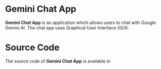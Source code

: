 # Gemini Chat App

**Gemini Chat App** is an application which allows users to chat with Google Gemini AI. The chat app
uses Graphical User Interface (GUI).

# Source Code

The source code of **Gemini Chat App** is available in
